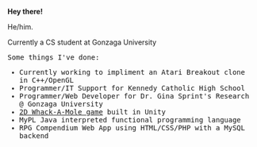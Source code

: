 <b>Hey there!</b>

He/him. 

Currently a CS student at Gonzaga University

<samp>
<p>Some things I've done:</p>
<ul> 
  <li> Currently working to impliment an Atari Breakout clone in C++/OpenGL</li>
  <li> Programmer/IT Support for Kennedy Catholic High School</li>
  <li> Programmer/Web Developer for Dr. Gina Sprint's Research @ Gonzaga University</li>
  <li> <a href="https://www.kongregate.com/games/TheRedLancer/the-molehill-whack-em">2D Whack-A-Mole game</a> built in Unity </li>
  <li> MyPL Java interpreted functional programming language </li>
  <li> RPG Compendium Web App using HTML/CSS/PHP with a MySQL backend </li>
</ul>
</samp>
